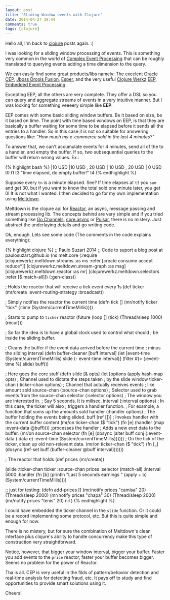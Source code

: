 ```yaml
---
layout: post
title: "Sliding Window events with Clojure"
date: 2014-04-27 19:44
comments: true
tags: [clojure]
---
```


Hello all, I'm back to [clojure](http://clojuredocs.org) posts again. :) 

I was looking for a sliding window processing of events. This is something very common in the world of [Complex Event Processing](http://en.wikipedia.org/wiki/Complex_event_processing) that can be roughly translated to querying events adding a time dimension to the query.

We can easily find some great products/libs namely: The excelent [Oracle CEP](http://www.oracle.com/technetwork/middleware/complex-event-processing/overview/complex-event-processing-088095.html), [Jboss Drools Fusion](http://drools.jboss.org/drools-fusion.html), [Esper](http://esper.codehaus.org/), and the very useful [Clojure Werkz](http://clojurewerkz.org/) [EEP, Embedded Event Processing](https://github.com/clojurewerkz/eep).
<!--more-->
Excepting EEP, all the others are very complete. They offer a DSL so you can query and aggregate streams of events in a very intuitive manner. But I was looking for something veeeery simple like **EEP**.

EEP comes with some basic sliding window buffers. Be it based on size, be it based on time. The point with time based windows on EEP, is that they are basically a buffer waiting for some time to be elapsed before it sends all the entries to a handler. So in this case it is not so suitable for answering questions like: *"How much my e-commerce sold in the last 4 minutes?"*

To answer that, we can't accumulate events for 4 minutes, send all of the to a handler, and empty the buffer. If so, two subsequential queries to the buffer will return wrong values. Ex.:

{% highlight bash %}
|10 USD |10 USD , 20 USD | 10 USD , 20 USD                   | 0 USD
t0       t1               t3 "time elapsed, do empty buffer!"  t4
{% endhighlight %}

Suppose every `tn` is a minute elapsed. See? If time elapses at `t3` you `sum` and get 30, but if you want to know the  total sold one minute later, you get 0! It is not what I wanted. I then decided to go for my own implementation using [Meltdown](https://github.com/clojurewerkz/meltdown).

Meltdown is the clojure api for [Reactor](https://github.com/reactor/reactor), an async, message passing and stream processing lib. The concepts behind are very simple and if you tried something like [Go Channels](http://golang.org/doc/effective_go.html#channels), [core.async](http://clojure.github.io/core.async/) or [Pulsar](http://docs.paralleluniverse.co/pulsar/), there is no mistery. Just abstract the underlaying details and go writing code.

Ok, enough. Lets see some code (The comments in the code explains everything):

{% highlight clojure %}
;; Paulo Suzart 2014
;; Code to suport a blog post at paulosuzart.github.io
(ns melt.core
  (:require [clojurewerkz.meltdown.streams :as ms :refer [create consume accept reduce*]]
            [clojurewerkz.meltdown.stream-graph :as msg]
            [clojurewerkz.meltdown.reactor :as mr]
            [clojurewerkz.meltdown.selectors :refer [$ match-all]])
  (:gen-class))

; Holds the reactor that will receive a tick event every 1s
(def ticker (mr/create :event-routing-strategy :broadcast))

; Simply notifies the reactor the current time
(defn tick []
  (mr/notify ticker "tick" {:time (System/currentTimeMillis)}))

; Starts to pump to `ticker` reactor
(future
  (loop []
    (tick)
    (Thread/sleep 1000)
    (recur)))

; So far the idea is to have a global clock used to control what should
; be inside the sliding buffer.

; Cleans the buffer if the event data arrived before the current time 
; minus the sliding interval
(defn buffer-cleaner [buff interval]
  (let [event-time (System/currentTimeMillis)
        slide (- event-time interval)]
     (filter #(> (:event-time %) slide) buff)))

; Here goes the core stuff
(defn slide [& opts]
  (let [options (apply hash-map opts)
      ; Channel used to dictate the steps taken
      ; by the slide window 
        ticker-chan (:ticker-chan options) 
      ; Channel that actually receives events 
      ; like amount sold
        source-chan (:source-chan options)
      ; Selector used to grab events from the source-chan
        selector (:selector options)
      ; The window you are interested in. 
      ; Say 5 seconds. It is milisec.
        interval (:interval options)
      ; In this case, the ticker will also 
      ; triggers a handler function. 
      ; For example, a function that sums up the amounts sold
        handler (:handler options)
      ; The buffer holding the events being slided.
        buff (ref [])]
    ; Invokes handler with the current buffer content
    (mr/on ticker-chan ($ "tick") 
      (fn [e] 
        (handler (map :event-data @buff)))) ;processes the handler
    ; Adds a new evet data to the buffer. 
    (mr/on source-chan selector 
      (fn [e] 
        (dosync 
          (alter buff conj {:event-data (:data e) 
                            :event-time (System/currentTimeMillis)}))))
    ; On the tick of the ticker, clean up old non-relevant data.
    (mr/on ticker-chan ($ "tick")
      (fn [_] (dosync 
                (ref-set buff (buffer-cleaner @buff interval))))))) 

; The reactor that holds 
(def prices (mr/create))

(slide :ticker-chan ticker 
       :source-chan prices
       :selector (match-all)
       :interval 5000
       :handler (fn [b] (println "Last 5 seconds earnings " 
                  (apply + b) (System/currentTimeMillis))))

;; just for testing:
(defn add-prices []
  (mr/notify prices "camisa" 20)
  (Thread/sleep 2000)
  (mr/notify prices "chapa" 30)
  (Thread/sleep 2000)
  (mr/notify prices "tenis" 20)
  nil
)
{% endhighlight %}

I could have embedded the ticker channel in the `slide` function. Or it could be a record implementing some protocol, etc. But this is quite simple and enough for now.

There is no mistery, but for sure the combination of Meltdown's clean interface plus clojure's ability to handle concurrency make this type of construction very straightforward.

Notice, however, that bigger your window interval, bigger your buffer. Faster you add events to the `price` reactor, faster your buffer becomes bigger. Seems no problem for the power of Reactor.

Tha is all. CEP is very useful in the filds of pattern/behavior detection and real-time analysis for detecting fraud, etc. It pays off to study and find opportunities to provide smart solutions using it.


Cheers!	



